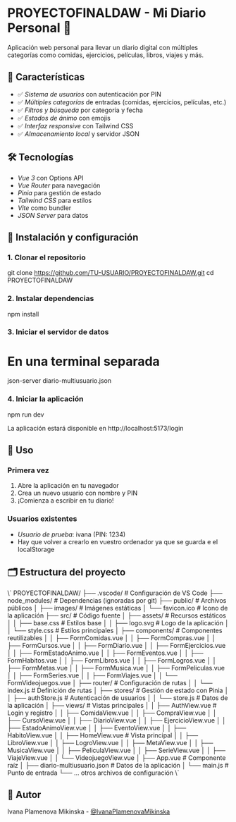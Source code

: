# PROYECTOFINALDAW - Mi Diario Personal 📖

Aplicación web personal para llevar un diario digital con múltiples categorías como comidas, ejercicios, películas, libros, viajes y más.

## 🚀 Características

- ✅ *Sistema de usuarios* con autenticación por PIN
- ✅ *Múltiples categorías* de entradas (comidas, ejercicios, películas, etc.)
- ✅ *Filtros y búsqueda* por categoría y fecha
- ✅ *Estados de ánimo* con emojis
- ✅ *Interfaz responsive* con Tailwind CSS
- ✅ *Almacenamiento local* y servidor JSON

## 🛠️ Tecnologías

- *Vue 3* con Options API
- *Vue Router* para navegación
- *Pinia* para gestión de estado
- *Tailwind CSS* para estilos
- *Vite* como bundler
- *JSON Server* para datos

## 🚀 Instalación y configuración

### 1. Clonar el repositorio

git clone https://github.com/TU-USUARIO/PROYECTOFINALDAW.git
cd PROYECTOFINALDAW

### 2. Instalar dependencias

npm install


### 3. Iniciar el servidor de datos

# En una terminal separada
json-server diario-multiusuario.json


### 4. Iniciar la aplicación

npm run dev

La aplicación estará disponible en http://localhost:5173/login

## 📖 Uso

### Primera vez
1. Abre la aplicación en tu navegador
2. Crea un nuevo usuario con nombre y PIN
3. ¡Comienza a escribir en tu diario!

### Usuarios existentes
- *Usuario de prueba*: ivana (PIN: 1234)
- Hay que volver a crearlo en vuestro ordenador ya que se guarda e el localStorage

## 🗂️ Estructura del proyecto

\\\`
PROYECTOFINALDAW/
├── .vscode/                # Configuración de VS Code
├── node_modules/          # Dependencias (ignoradas por git)
├── public/                # Archivos públicos
│   ├── images/            # Imágenes estáticas
│   └── favicon.ico        # Icono de la aplicación
├── src/                   # Código fuente
│   ├── assets/            # Recursos estáticos
│   │   ├── base.css       # Estilos base
│   │   ├── logo.svg       # Logo de la aplicación
│   │   └── style.css      # Estilos principales
│   ├── components/        # Componentes reutilizables
│   │   ├── FormComidas.vue
│   │   ├── FormCompras.vue
│   │   ├── FormCursos.vue
│   │   ├── FormDiario.vue
│   │   ├── FormEjercicios.vue
│   │   ├── FormEstadoAnimo.vue
│   │   ├── FormEventos.vue
│   │   ├── FormHabitos.vue
│   │   ├── FormLibros.vue
│   │   ├── FormLogros.vue
│   │   ├── FormMetas.vue
│   │   ├── FormMusica.vue
│   │   ├── FormPeliculas.vue
│   │   ├── FormSeries.vue
│   │   ├── FormViajes.vue
│   │   └── FormVideojuegos.vue
│   ├── router/            # Configuración de rutas
│   │   └── index.js       # Definición de rutas
│   ├── stores/            # Gestión de estado con Pinia
│   │   ├── authStore.js   # Autenticación de usuarios
│   │   └── store.js       # Datos de la aplicación
│   ├── views/             # Vistas principales
│   │   ├── AuthView.vue   # Login y registro
│   │   ├── ComidaView.vue
│   │   ├── CompraView.vue
│   │   ├── CursoView.vue
│   │   ├── DiarioView.vue
│   │   ├── EjercicioView.vue
│   │   ├── EstadoAnimoView.vue
│   │   ├── EventoView.vue
│   │   ├── HabitoView.vue
│   │   ├── HomeView.vue   # Vista principal
│   │   ├── LibroView.vue
│   │   ├── LogroView.vue
│   │   ├── MetaView.vue
│   │   ├── MusicaView.vue
│   │   ├── PeliculaView.vue
│   │   ├── SerieView.vue
│   │   ├── ViajeView.vue
│   │   └── VideojuegoView.vue
│   ├── App.vue            # Componente raíz
│   ├── diario-multiusuario.json # Datos de la aplicación
│   └── main.js            # Punto de entrada
└── ... otros archivos de configuración
\\\`

## 👤 Autor

Ivana Plamenova Mikinska - [@IvanaPlamenovaMikinska](https://github.com/IvanaPlamenovaMikinska)
